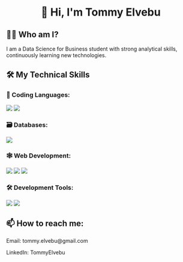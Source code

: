 <h1 align="center">👋 Hi, I'm Tommy Elvebu</h1>

<h2>👨‍💻 Who am I?</h2>
  
<p>I am a Data Science for Business student with strong analytical skills, continuously learning new technologies.</p>

<h2>🛠️ My Technical Skills</h2>
  
<h3>🐍 Coding Languages:</h3>

<img src="https://img.shields.io/badge/-Python-black?style=flat-square&logo=Python">
<img src="https://img.shields.io/badge/-R-black?style=flat-square&logo=R">


<h3>🗃️ Databases:</h3>
<img src="https://img.shields.io/badge/-SQLite-black?style=flat-square&logo=SQLite">


<h3>🕸️ Web Development:</h3>
<img src="https://img.shields.io/badge/-HTML5-black?style=flat-square&logo=HTML5">
<img src="https://img.shields.io/badge/-CSS3-black?style=flat-square&logo=css3&logoColor=blue">
<img src="https://img.shields.io/badge/-Flask-black?style=flat-square&logo=flask">


<h3>🛠️ Development Tools:</h3>
<img src="https://img.shields.io/badge/-VSCode-black?style=flat-square&logo=visual-studio-code&logoColor=blueviolet">
<img src="https://img.shields.io/badge/-Github-black?style=flat-square&logo=Github">


<h2>📫 How to reach me:</h2>
<p>Email: tommy.elvebu@gmail.com</p>
<p>LinkedIn: TommyElvebu</p>
